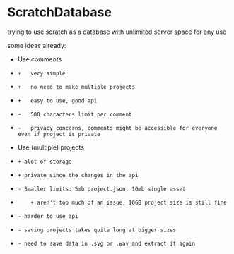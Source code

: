 # ScratchDatabase
trying to use scratch as a database with unlimited server space for any use

some ideas already:
- Use comments
-     +   very simple
-     +   no need to make multiple projects
-     +   easy to use, good api
-     -   500 characters limit per comment
-     -   privacy concerns, comments might be accessible for everyone even if project is private
- Use (multiple) projects
-     + alot of storage
-     + private since the changes in the api
-     - Smaller limits: 5mb project.json, 10mb single asset
-         + aren't too much of an issue, 10GB project size is still fine
-     - harder to use api
-     - saving projects takes quite long at bigger sizes
-     - need to save data in .svg or .wav and extract it again
